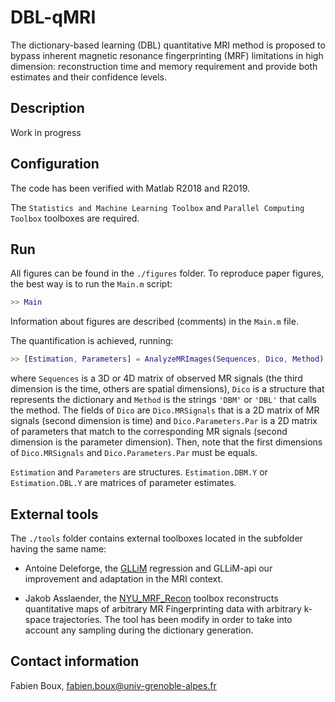 # DBL-qMRI
The dictionary-based learning (DBL) quantitative MRI method is proposed to bypass inherent magnetic resonance fingerprinting (MRF) limitations in high dimension: reconstruction time and memory requirement and provide both estimates and their confidence levels.

## Description
Work in progress


## Configuration

The code has been verified with Matlab R2018 and R2019.

The ```Statistics and Machine Learning Toolbox``` and ```Parallel Computing Toolbox``` toolboxes are required.


## Run
All figures can be found in the `./figures` folder. To reproduce paper figures, the best way is to run the `Main.m` script:
```matlab
>> Main
```
Information about figures are described (comments) in the `Main.m` file.

The quantification is achieved, running:
```matlab
>> [Estimation, Parameters] = AnalyzeMRImages(Sequences, Dico, Method)
```
where ```Sequences``` is a 3D or 4D matrix of observed MR signals (the third dimension is the time, others are spatial dimensions), ```Dico``` is a structure that represents the dictionary and ```Method``` is the strings ```'DBM'``` or ```'DBL'``` that calls the method. The fields of ```Dico``` are ```Dico.MRSignals``` that is a 2D matrix of MR signals (second dimension is time) and ```Dico.Parameters.Par``` is a 2D matrix of parameters that match to the corresponding MR signals (second dimension is the parameter dimension). Then, note that the first dimensions of ```Dico.MRSignals``` and ```Dico.Parameters.Par``` must be equals.

```Estimation``` and ```Parameters``` are structures. ```Estimation.DBM.Y``` or ```Estimation.DBL.Y``` are matrices of parameter estimates.


## External tools
The `./tools` folder contains external toolboxes located in the subfolder having the same name:

 - Antoine Deleforge, the [GLLiM](https://team.inria.fr/perception/gllim_toolbox/) regression and GLLiM-api our improvement and adaptation in the MRI context.

- Jakob Asslaender, the [NYU_MRF_Recon](https://bitbucket.org/asslaender/nyu_mrf_recon/src/master/) toolbox reconstructs quantitative maps of arbitrary MR Fingerprinting data with arbitrary k-space trajectories. The tool has been modify in order to take into account any sampling during the dictionary generation.


## Contact information
Fabien Boux, <fabien.boux@univ-grenoble-alpes.fr>
